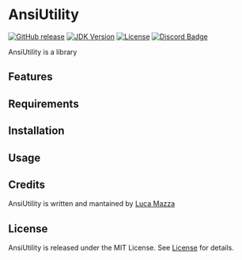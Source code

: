 # AnsiUtility
[![GitHub release](https://img.shields.io/github/v/release/lucamazzza/AnsiUtility?color=green&label=latest%20release&sort=semver)](https://github.com/lucamazzza/AnsiUtility/releases/latest)
[![JDK Version](https://img.shields.io/badge/JDK-17_or_later-darkred.svg)](https://www.oracle.com/java/technologies/downloads/#java17)
[![License](https://img.shields.io/badge/License-MIT-purple)](LICENSE)
[![Discord Badge](https://img.shields.io/discord/1119987238202261664?color=5865F2&label=&logo=discord&logoColor=white)](https://discord.gg/B3yXwmHb2V)

AnsiUtility is a library 

## Features


## Requirements


## Installation


## Usage


## Credits
AnsiUtility is written and mantained by [Luca Mazza](https://mazluc.ch)

## License
AnsiUtility is released under the MIT License.
See [License](LICENSE) for details.
